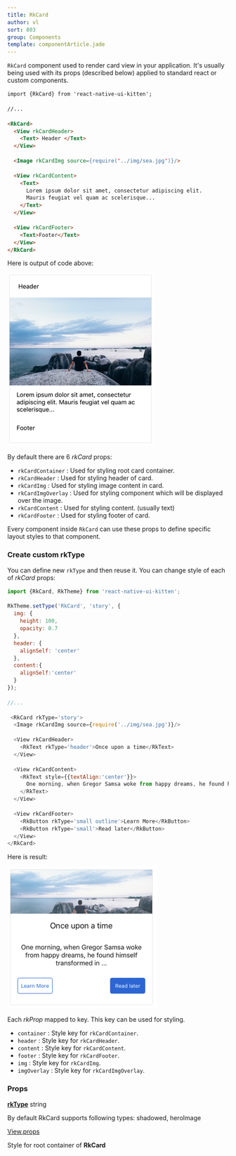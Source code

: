```yaml
---
title: RkCard
author: vl
sort: 803
group: Components
template: componentArticle.jade
---
```


<div class="component" image="../../images/gif/card.gif"></div>

`RkCard` component used to render card view in your application. 
It's usually being used with its props (described below) applied to standard react or custom components. 


```html
import {RkCard} from 'react-native-ui-kitten';

//... 

<RkCard>
  <View rkCardHeader>
    <Text> Header </Text>
  </View>
  
  <Image rkCardImg source={require('../img/sea.jpg')}/>
  
  <View rkCardContent>
    <Text>
      Lorem ipsum dolor sit amet, consectetur adipiscing elit.
      Mauris feugiat vel quam ac scelerisque...
    </Text>
  </View>
  
  <View rkCardFooter>
    <Text>Footer</Text>
  </View>
</RkCard>
```

Here is output of code above:

![](../../images/components/card/card.png)


By default there are 6 *rkCard* props: 

- `rkCardContainer` : Used for styling root card container.
- `rkCardHeader` : Used for styling header of card. 
- `rkCardImg` : Used for styling image content in card.
- `rkCardImgOverlay` : Used for styling component which will be displayed over the image.
- `rkCardContent` : Used for styling content. (usually text)
- `rkCardFooter` : Used for styling footer of card.

Every component inside `RkCard` can use these props to define specific layout styles to that component. 


### Create custom rkType

You can define new `rkType` and then reuse it. You can change style of each of *rkCard* props:

```javascript
import {RkCard, RkTheme} from 'react-native-ui-kitten';

RkTheme.setType('RkCard', 'story', {
  img: {
    height: 100,
    opacity: 0.7
  },
  header: {
    alignSelf: 'center'
  },
  content:{
    alignSelf:'center'
  }
});

//...

 <RkCard rkType='story'>
  <Image rkCardImg source={require('../img/sea.jpg')}/>

  <View rkCardHeader>
    <RkText rkType='header'>Once upon a time</RkText>
  </View>

  <View rkCardContent>
    <RkText style={{textAlign:'center'}}>
      One morning, when Gregor Samsa woke from happy dreams, he found himself transformed in ...
    </RkText>
  </View>

  <View rkCardFooter>
    <RkButton rkType='small outline'>Learn More</RkButton>
    <RkButton rkType='small'>Read later</RkButton>
  </View>
</RkCard>

```

Here is result:

![](../../images/components/card/story.png)

Each *rkProp* mapped to key. This key can be used for styling. 

- `container` : Style key for `rkCardContainer`.
- `header` : Style key for `rkCardHeader`.
- `content` : Style key for `rkCardContent`.
- `footer` : Style key for `rkCardFooter`.
- `img` : Style key for `rkCardImg`.
- `imgOverlay` : Style key for `rkCardImgOverlay`.


### Props

<div class="doc-prop">
    <p><strong><a href="../customization#rkType">rkType</a></strong> string</p>
    <p>By default RkCard supports following types: shadowed, heroImage</p>
</div>

<div class="doc-prop">
    <p><a href="https://facebook.github.io/react-native/docs/view.html#props" target="_blank">View.props</a></p>
    <p>Style for root container of <strong>RkCard</strong></p>
</div>
